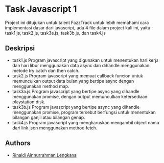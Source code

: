 
# Task Javascript 1

Project ini ditujukan untuk talent FazzTrack untuk lebih memahami cara implementasi dasar dari javascript, ada 4 file dalam project kali ini, yaitu : task1.js, task2.js, task3a.js, task3b.js, dan task4.js


## Deskripsi
 - task1.js
Program javascript yang digunakan untuk menentukan hari kerja dan hari libur menggunakan data async dan dihandle menggunakan metode try catch dan then catch.
 - task2.js
Program javascript yang memuat callback funcion untuk memunculkan output data bulan yang bertipe async dengan menggunakan method map.
 - task3a.js
Program javascript yang bertipe async yang dihandle menggunakan promise, dengan output memunculkan ketersediaan playstation disk.
- task3b.js
Program javascript yang bertipe async yang dihandle menggunakan promise, program tersebut berfungsi untuk menentukan bilangan ganjil atau bilangan genap.
- task4.js
Program javascript yang mengharuskan mengambil object nama dari link json menggunakan method fetch.



## Authors

- [Rinaldi Ainnurrahman Lengkana](https://github.com/rinaldial11)

